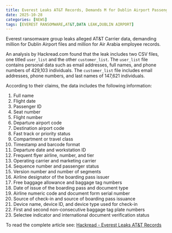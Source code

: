 ```yaml
---
title: Everest Leaks AT&T Records, Demands M for Dublin Airport Passenger Data
date: 2025-10-28
categories: [NEWS]
tags: [EVEREST RANSOMWARE,AT&T,DATA LEAK,DUBLIN AIRPORT]
---
```


Everest ransomware group leaks alleged AT&T Carrier data, demanding million for Dublin Airport files and million for Air Arabia employee records.

An analysis by Hackread.com found that the leak includes two CSV files, one titled `user_list` and the other `customer_list`. The `user_list` file contains personal data such as email addresses, full names, and phone numbers of 429,103 individuals. The `customer_list` file includes email addresses, phone numbers, and last names of 147,621 individuals.

According to their claims, the data includes the following information:
1. Full name  
2. Flight date  
3. Passenger ID  
4. Seat number  
5. Flight number  
6. Departure airport code  
7. Destination airport code  
8. Fast track or priority status  
9. Compartment or travel class  
10. Timestamp and barcode format  
11. Departure date and workstation ID  
12. Frequent flyer airline, number, and tier  
13. Operating carrier and marketing carrier  
14. Sequence number and passenger status  
15. Version number and number of segments  
16. Airline designator of the boarding pass issuer  
17. Free baggage allowance and baggage tag numbers  
18. Date of issue of the boarding pass and document type  
19. Airline numeric code and document form serial number  
20. Source of check-in and source of boarding pass issuance  
21. Device name, device ID, and device type used for check-in  
22. First and second non-consecutive baggage tag plate numbers  
23. Selectee indicator and international document verification status  

To read the complete article see: [Hackread - Everest Leaks AT&T Records](httpss://hackread.com/everest-att-leak-dublin-airport-data/)  
